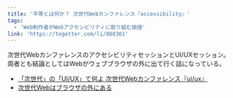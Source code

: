 ```yaml
---
title: '平等とは何か？ 次世代Webカンファレンス『accessibility』'
tags:
  - 'Web制作者がWebアクセシビリティに取り組む価値'
link: 'https://togetter.com/li/888301'
---
```


次世代WebカンファレンスのアクセシビリティセッションとUI/UXセッション。両者とも結論としてはWebがウェブブラウザの外に出て行く話になっている。

- [「次世代」の「UI/UX」て何よ 次世代Webカンファレンス『ui/ux』](https://togetter.com/li/888326)
- [次世代Webはブラウザの外にある](http://yasuhisa.com/could/article/nextwebconf-2015/)
